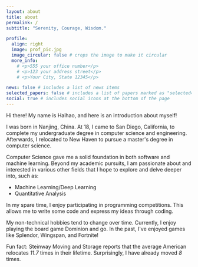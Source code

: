 ```yaml
---
layout: about
title: about
permalink: /
subtitle: "Serenity, Courage, Wisdom."

profile:
  align: right
  image: prof_pic.jpg
  image_circular: false # crops the image to make it circular
  more_info:
    # <p>555 your office number</p>
    # <p>123 your address street</p>
    # <p>Your City, State 12345</p>

news: false # includes a list of news items
selected_papers: false # includes a list of papers marked as "selected={true}"
social: true # includes social icons at the bottom of the page
---
```


Hi there! My name is Haihao, and here is an introduction about myself!

I was born in Nanjing, China. At 18, I came to San Diego, California, to complete my undergraduate degree in computer science and engineering. Afterwards, I relocated to New Haven to pursue a master's degree in computer science.

Computer Science gave me a solid foundation in both software and machine learning. Beyond my academic pursuits, I am passionate about and interested in various other fields that I hope to explore and delve deeper into, such as:

- Machine Learning/Deep Learning
- Quantitative Analysis

In my spare time, I enjoy participating in programming competitions. This allows me to write some code and express my ideas through coding.

My non-technical hobbies tend to change over time. Currently, I enjoy playing the board game Dominion and go. In the past, I've enjoyed games like Splendor, Wingspan, and Fortnite!

Fun fact: Steinway Moving and Storage reports that the average American relocates _11.7_ times in their lifetime. Surprisingly, I have already moved _8_ times.
